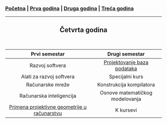 ### [Početna](../README.md) | [Prva godina](/prva.md) | [Druga godina](/druga.md) | [Treća godina](/treca.md)

---

<h2 style="text-align: center;">Četvrta godina</h2>

<br>

| **Prvi semestar** | **Drugi semestar** |
|:---:|:---:|
| Razvoj softvera | [Projektovanje baza podataka](../courses/projbp.md) |
| Alati za razvoj softvera | Specijalni kurs |
| Računarske mreže | Konstrukcija kompilatora |
| Računarska inteligencija | Osnove matematičkog modelovanja |
| [Primena projektivne geometrije u računarstvu](../courses/ppgr.md) | K kursevi |

